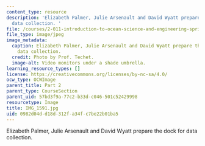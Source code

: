 ```yaml
---
content_type: resource
description: 'Elizabeth Palmer, Julie Arsenault and David Wyatt prepare the dock for
  data collection. '
file: /courses/2-011-introduction-to-ocean-science-and-engineering-spring-2006/0982d04dd18d312fa34fc7be22b01ba5_IMG_1591.jpg
file_type: image/jpeg
image_metadata:
  caption: Elizabeth Palmer, Julie Arsenault and David Wyatt prepare the dock for
    data collection.
  credit: Photo by Prof. Techet.
  image-alt: Video monitors under a shade umbrella.
learning_resource_types: []
license: https://creativecommons.org/licenses/by-nc-sa/4.0/
ocw_type: OCWImage
parent_title: Part 2
parent_type: CourseSection
parent_uid: 57bd3f9a-77c2-b33d-c046-501c52429998
resourcetype: Image
title: IMG_1591.jpg
uid: 0982d04d-d18d-312f-a34f-c7be22b01ba5
---
```

Elizabeth Palmer, Julie Arsenault and David Wyatt prepare the dock for data collection. 